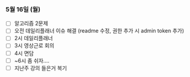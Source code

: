 ### 5월 16일 (월)
- [ ] 알고리즘 2문제
- [ ] 오전 데일리플래너 이슈 해결 (readme 수정, 권한 추가 시 admin token 추가)
- [ ] 2시 데일리플래너
- [ ] 3시 영상근로 회의
- [ ] 4시 면담
- [ ] ~6시 좀 쉬자....
- [ ] 지난주 강의 들은거 복기
